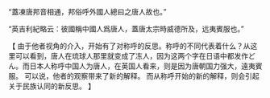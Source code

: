 “蓋凍唐邦音相通，邦俗呼外國人總曰之唐人故也。”

“英吉利紀略云：彼國稱中國人爲唐人，蓋唐太宗時威德所及，远夷賓服也。”

【
由于他者视角的介入，开始有了对称呼的反思。称呼的不同代表着什么？从这里可以看到，唐人在琉球人那里就变成了冻人，因为这两个字在日语中都发作どん。而日本人称呼中国人为唐人，在英国人看来，则是因为唐朝国力强大，遠夷賓服。
可以说，他者的观察带来了新的解释。
而从称呼开始的新的解释，则会引起关于民族认同的新反思。
】